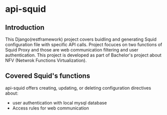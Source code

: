 api-squid
=========

Introduction
------------

This Django(restframework) project covers buidling and generating Squid configuration file with specific API calls. Project focuces on two functions of Squid Proxy and those are web communication filtering and user authentication. This project is developed as part of Bachelor's project about NFV (Netwrok Functions Virtualization).

Covered Squid's functions
-------------------------

api-squid offers creating, updating, or deleting configuration directives about:
  - user authentication with local mysql database
  - Access rules for web communication

